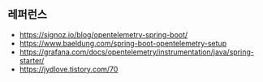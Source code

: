 
## 레퍼런스 ##
* https://signoz.io/blog/opentelemetry-spring-boot/
* https://www.baeldung.com/spring-boot-opentelemetry-setup
* https://grafana.com/docs/opentelemetry/instrumentation/java/spring-starter/
* https://jydlove.tistory.com/70
